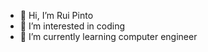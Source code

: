 - 👋 Hi, I’m Rui Pinto
- 👀 I’m interested in coding
- 🌱 I’m currently learning computer engineer

<!---
Zorropt/Zorropt is a ✨ special ✨ repository because its `README.md` (this file) appears on your GitHub profile.
You can click the Preview link to take a look at your changes.
--->

